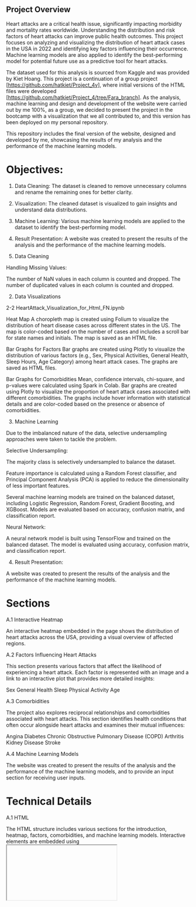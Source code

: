 ## Project Overview
Heart attacks are a critical health issue, significantly impacting morbidity and mortality rates worldwide. Understanding the distribution and risk factors of heart attacks can improve public health outcomes. This project focuses on analyzing and visualizing the distribution of heart attack cases in the USA in 2022 and identifying key factors influencing their occurrence. Machine learning models are also applied to identify the best-performing model for potential future use as a predictive tool for heart attacks.

The dataset used for this analysis is sourced from Kaggle and was provided by Kiet Hoang. This project is a continuation of a group project [https://github.com/hatkiet/Project_4v], where initial versions of the HTML files were developed [https://github.com/hatkiet/Project_4/tree/Fara_branch]. As the analysis, machine learning and design and development of the website were carried out by me 100%, as a group, we decided to present the project in the bootcamp with a visualization that we all contributed to, and this version has been deployed on my personal repository.

This repository includes the final version of the website, designed and developed by me, showcasing the results of my analysis and the performance of the machine learning models.

# Objectives:

1. Data Cleaning: The dataset is cleaned to remove unnecessary columns and rename the remaining ones for better clarity.
2. Visualization: The cleaned dataset is visualized to gain insights and understand data distributions.
3. Machine Learning: Various machine learning models are applied to the dataset to identify the best-performing model.
4. Result Presentation: A website was created to present the results of the analysis and the performance of the machine learning models.

1. Data Cleaning

Handling Missing Values:

The number of NaN values in each column is counted and dropped.
The number of duplicated values in each column is counted and dropped.


2. Data Visualizations

2-2 HeartAttack_Visualization_for_Html_FN.ipynb

Heat Map
A choropleth map is created using Folium to visualize the distribution of heart disease cases across different states in the US. The map is color-coded based on the number of cases and includes a scroll bar for state names and initials. The map is saved as an HTML file.

Bar Graphs for Factors
Bar graphs are created using Plotly to visualize the distribution of various factors (e.g., Sex, Physical Activities, General Health, Sleep Hours, Age Category) among heart attack cases. The graphs are saved as HTML files.

Bar Graphs for Comorbidities
Mean, confidence intervals, chi-square, and p-values were calculated using Spark in Colab. Bar graphs are created using Plotly to visualize the proportion of heart attack cases associated with different comorbidities. The graphs include hover information with statistical details and are color-coded based on the presence or absence of comorbidities.


3. Machine Learning

Due to the imbalanced nature of the data, selective undersampling approaches were taken to tackle the problem.

Selective Undersampling:

The majority class is selectively undersampled to balance the dataset.

Feature importance is calculated using a Random Forest classifier, and Principal Component Analysis (PCA) is applied to reduce the dimensionality of less important features.

Several machine learning models are trained on the balanced dataset, including Logistic Regression, Random Forest, Gradient Boosting, and XGBoost.
Models are evaluated based on accuracy, confusion matrix, and classification report.

Neural Network:

A neural network model is built using TensorFlow and trained on the balanced dataset.
The model is evaluated using accuracy, confusion matrix, and classification report.


4. Result Presentation:

A website was created to present the results of the analysis and the performance of the machine learning models.

# Sections

A.1 Interactive Heatmap

An interactive heatmap embedded in the page shows the distribution of heart attacks across the USA, providing a visual overview of affected regions.

A.2 Factors Influencing Heart Attacks

This section presents various factors that affect the likelihood of experiencing a heart attack. Each factor is represented with an image and a link to an interactive plot that provides more detailed insights:

Sex
General Health
Sleep
Physical Activity
Age

A.3 Comorbidities

The project also explores reciprocal relationships and comorbidities associated with heart attacks. This section identifies health conditions that often occur alongside heart attacks and examines their mutual influences:

Angina
Diabetes
Chronic Obstructive Pulmonary Disease (COPD)
Arthritis
Kidney Disease
Stroke

A.4 Machine Learning Models

The website was created to present the results of the analysis and the performance of the machine learning models, and to provide an input section for receiving user inputs.


# Technical Details

A.1 HTML

The HTML structure includes various sections for the introduction, heatmap, factors, comorbidities, and machine learning models. Interactive elements are embedded using <iframe> tags.

A.2 CSS

The CSS file styles the page, ensuring a clean and professional look. Key styles include:

Body and Section Styles: Defines the font, background color, padding, and margins.
Title and Headers: Styles the main title and section headers.
Interactive Elements: Provides hover effects and transitions for images and links.
Grid Layout: Uses CSS Grid to layout the factor and comorbidity sections.

A.3 JavaScript

A simple JavaScript file handles the interactivity of the plots:
Modal Functionality: Functions to show and close interactive plot modals.

A.4 Deployment
The project was designed and developed by me to be deployed on a hosting platform, allowing it to receive data, run the model, and provide the output.






>>>>>>> 7d3726517e8e796d334fe45de27f984afef072cd
